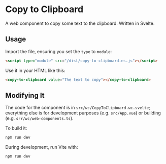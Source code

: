 # Copy to Clipboard

A web component to copy some text to the clipboard. Written in Svelte.

## Usage

Import the file, ensuring you set the `type` to `module`:

```html
<script type="module" src="/dist/copy-to-clipboard.es.js"></script>		
```

Use it in your HTML like this:

```html
<copy-to-clipboard value="The text to copy"></copy-to-clipboard>
```

## Modifying It

The code for the component is in `src/wc/CopyToClipboard.wc.svelte`; everything else is for development purposes (e.g. `src/App.vue`) or building (e.g. `srr/wc/web-components.ts`).

To build it:

```bash
npm run dev
```

During development, run Vite with:

```bash
npm run dev
```